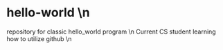 # hello-world \n
repository for classic hello_world program \n
Current CS student learning how to utilize github \n
